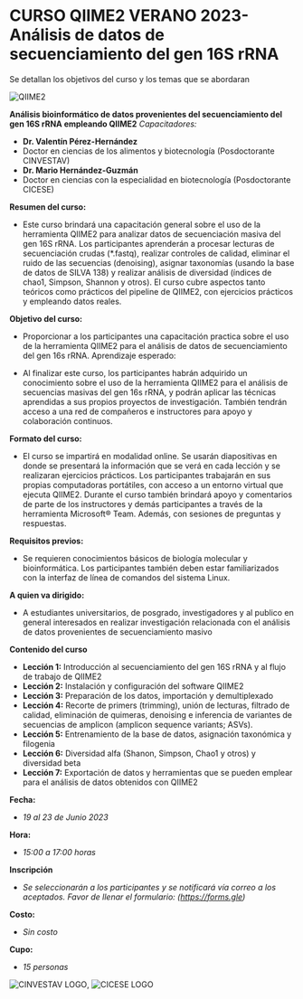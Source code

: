# CURSO QIIME2 VERANO 2023- Análisis de datos de secuenciamiento del gen 16S rRNA
Se detallan los objetivos del curso y los temas que se abordaran


![QIIME2](https://qiime2.org/assets/img/qiime2.svg)


**Análisis bioinformático de datos provenientes del secuenciamiento del gen 16S rRNA empleando QIIME2**
*Capacitadores:*
- **Dr. Valentín Pérez-Hernández**
- Doctor en ciencias de los alimentos y biotecnología (Posdoctorante CINVESTAV) 
- **Dr. Mario Hernández-Guzmán**
- Doctor en ciencias con la especialidad en biotecnología (Posdoctorante CICESE)

**Resumen del curso:**
-	Este curso brindará una capacitación general sobre el uso de la herramienta QIIME2 para analizar datos de secuenciación masiva del gen 16S rRNA. Los participantes aprenderán a procesar lecturas de secuenciación crudas (*.fastq), realizar controles de calidad, eliminar el ruido de las secuencias (denoising), asignar taxonomías (usando la base de datos de SILVA 138) y realizar análisis de diversidad (índices de chao1, Simpson, Shannon y otros). El curso cubre aspectos tanto teóricos como prácticos del pipeline de QIIME2, con ejercicios prácticos y empleando datos reales.

**Objetivo del curso:**

-	Proporcionar a los participantes una capacitación practica sobre el uso de la herramienta QIIME2 para el análisis de datos de secuenciamiento del gen 16s rRNA.
Aprendizaje esperado: 

- Al finalizar este curso, los participantes habrán adquirido un conocimiento sobre el uso de la herramienta QIIME2 para el análisis de secuencias masivas del gen 16s rRNA, y podrán aplicar las técnicas aprendidas a sus propios proyectos de investigación. También tendrán acceso a una red de compañeros e instructores para apoyo y colaboración continuos.

**Formato del curso:**

- El curso se impartirá en modalidad online. Se usarán diapositivas en donde se presentará la información que se verá en cada lección y se realizaran ejercicios prácticos. Los participantes trabajarán en sus propias computadoras portátiles, con acceso a un entorno virtual que ejecuta QIIME2. Durante el curso también brindará apoyo y comentarios de parte de los instructores y demás participantes a través de la herramienta Microsoft® Team. Además, con sesiones de preguntas y respuestas.

**Requisitos previos:**

- Se requieren conocimientos básicos de biología molecular y bioinformática. Los participantes también deben estar familiarizados con la interfaz de línea de comandos del sistema Linux.

**A quien va dirigido:**
	
  - A estudiantes universitarios, de posgrado, investigadores y al publico en general interesados en realizar investigación relacionada con el análisis de datos provenientes de secuenciamiento masivo

**Contenido del curso**

- **Lección 1:** Introducción al secuenciamiento del gen 16S rRNA y al flujo de trabajo de QIIME2
- **Lección 2:** Instalación y configuración del software QIIME2
- **Lección 3:** Preparación de los datos, importación y demultiplexado 
- **Lección 4:** Recorte de primers (trimming), unión de lecturas, filtrado de calidad, eliminación de quimeras, denoising e inferencia de variantes de secuencias de amplicon (amplicon sequence variants; ASVs).
- **Lección 5:** Entrenamiento de la base de datos, asignación taxonómica y filogenia 
- **Lección 6:** Diversidad alfa (Shanon, Simpson, Chao1 y otros) y diversidad beta
- **Lección 7:** Exportación de datos y herramientas que se pueden emplear para el análisis de datos obtenidos con QIIME2 


**Fecha:**
-	*19 al 23 de Junio 2023*

**Hora:**
-	*15:00 a 17:00 horas*
	
**Inscripción**
- *Se seleccionarán a los participantes y se notificará vía correo a los aceptados. Favor de llenar el formulario: (https://forms.gle)*

**Costo:** 
- *Sin costo*

**Cupo:**
- *15 personas*

![CINVESTAV LOGO](https://i0.wp.com/www.udual.org/principal/wp-content/uploads/2021/06/CINVESTAV.png?w=1200&ssl=1), ![CICESE LOGO](https://www.cicese.edu.mx/assets/img/cicese.png)
